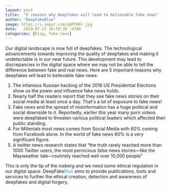```yaml
---
layout: post
title:  "5 reasons why Deepfakes will lead to believable fake news"
author: "DeepFakeBlue"
image: https://i.imgur.com/qAPFDRr.jpg
date:   2019-07-23 16:59:38 -0700
categories: [blog, fake news]
---
```


Our digital landscape is now full of deepfakes. The technological advancements towards improving the quality of deepfakes and making it undetectable is in our near future. This development may lead to discrepancies in the digital space where we may not be able to tell the difference between fake and real news. Here are 5 important reasons why deepfakes will lead to believable fake news:

1. The infamous Russian hacking of the 2016 US Presidential Elections show us the power and influence fake news holds.
1. Nearly half the readers report that they see fake news stories on their social media at least once a day. That's a lot of exposure to fake news!
1. Fake news and the spread of misinformation has a huge political and social downside to it. Reportedly, earlier this year many porn videos were deepfaked to threaten various political leaders which affected their public standing.
1. For Millenials most news comes from Social Media with 60% coming from Facebook alone. In the world of fake news 60% is a very significant figure.
1. A twitter news research states that “the truth rarely reached more than 1000 Twitter users, the most pernicious false news stories—like the Mayweather tale—routinely reached well over 10,000 people”

This is only the tip of the iceberg and we need some ethical regulation in our digital space. DeepFake<span style="color:#12C0E6">Blue</span> aims to provide publications, tools and services to further the ethical creation, detection and awareness of deepfakes and digital forgery.